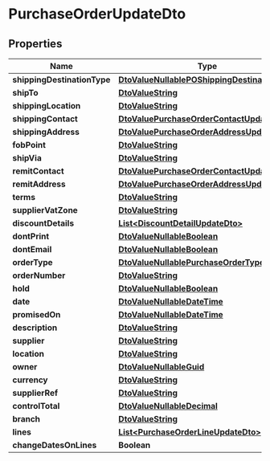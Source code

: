 
# PurchaseOrderUpdateDto

## Properties
Name | Type | Description | Notes
------------ | ------------- | ------------- | -------------
**shippingDestinationType** | [**DtoValueNullablePOShippingDestinationType**](DtoValueNullablePOShippingDestinationType.md) |  |  [optional]
**shipTo** | [**DtoValueString**](DtoValueString.md) |  |  [optional]
**shippingLocation** | [**DtoValueString**](DtoValueString.md) |  |  [optional]
**shippingContact** | [**DtoValuePurchaseOrderContactUpdateDto**](DtoValuePurchaseOrderContactUpdateDto.md) |  |  [optional]
**shippingAddress** | [**DtoValuePurchaseOrderAddressUpdateDto**](DtoValuePurchaseOrderAddressUpdateDto.md) |  |  [optional]
**fobPoint** | [**DtoValueString**](DtoValueString.md) |  |  [optional]
**shipVia** | [**DtoValueString**](DtoValueString.md) |  |  [optional]
**remitContact** | [**DtoValuePurchaseOrderContactUpdateDto**](DtoValuePurchaseOrderContactUpdateDto.md) |  |  [optional]
**remitAddress** | [**DtoValuePurchaseOrderAddressUpdateDto**](DtoValuePurchaseOrderAddressUpdateDto.md) |  |  [optional]
**terms** | [**DtoValueString**](DtoValueString.md) |  |  [optional]
**supplierVatZone** | [**DtoValueString**](DtoValueString.md) |  |  [optional]
**discountDetails** | [**List&lt;DiscountDetailUpdateDto&gt;**](DiscountDetailUpdateDto.md) |  |  [optional]
**dontPrint** | [**DtoValueNullableBoolean**](DtoValueNullableBoolean.md) |  |  [optional]
**dontEmail** | [**DtoValueNullableBoolean**](DtoValueNullableBoolean.md) |  |  [optional]
**orderType** | [**DtoValueNullablePurchaseOrderType**](DtoValueNullablePurchaseOrderType.md) |  |  [optional]
**orderNumber** | [**DtoValueString**](DtoValueString.md) |  |  [optional]
**hold** | [**DtoValueNullableBoolean**](DtoValueNullableBoolean.md) |  |  [optional]
**date** | [**DtoValueNullableDateTime**](DtoValueNullableDateTime.md) |  |  [optional]
**promisedOn** | [**DtoValueNullableDateTime**](DtoValueNullableDateTime.md) |  |  [optional]
**description** | [**DtoValueString**](DtoValueString.md) |  |  [optional]
**supplier** | [**DtoValueString**](DtoValueString.md) |  |  [optional]
**location** | [**DtoValueString**](DtoValueString.md) |  |  [optional]
**owner** | [**DtoValueNullableGuid**](DtoValueNullableGuid.md) |  |  [optional]
**currency** | [**DtoValueString**](DtoValueString.md) |  |  [optional]
**supplierRef** | [**DtoValueString**](DtoValueString.md) |  |  [optional]
**controlTotal** | [**DtoValueNullableDecimal**](DtoValueNullableDecimal.md) |  |  [optional]
**branch** | [**DtoValueString**](DtoValueString.md) |  |  [optional]
**lines** | [**List&lt;PurchaseOrderLineUpdateDto&gt;**](PurchaseOrderLineUpdateDto.md) |  |  [optional]
**changeDatesOnLines** | **Boolean** |  |  [optional]



